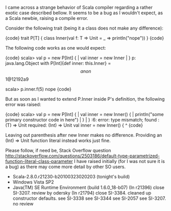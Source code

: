 I came across a strange behavior of Scala compiler regarding a rather exotic case described bellow. It seems to be a bug as I wouldn't expect, as a Scala newbie, raising a compile error.

Consider the following trait (being it a class does not make any difference):

{code}
trait P[T] {
    class Inner(val f: T => Unit = _ => println("nope"))
}
{code}

The following code works as one would expect:

{code}
scala> val p = new P[Int] {
     |     val inner = new Inner
     | }
p: java.lang.Object with P[Int]{def inner: this.Inner} = $$anon$$1@12192a9

scala> p.inner.f(5)
nope
{code}

But as soon as I wanted to extend P.Inner inside P's definition, the following error was raised:

{code}
scala> val p = new P[Int] {
     |     val inner = new Inner() {
     |         println("some primary constructor code in here")
     |     }
     | }
<console>:6: error: type mismatch;
 found   : (T) => Unit
 required: (Int) => Unit
           val inner = new Inner() {
                           ^
{code}

Leaving out parenthesis after new Inner makes no difference. Providing an (Int) => Unit function literal instead works just fine.

Please follow, if need be, Stack Overflow question http://stackoverflow.com/questions/2503186/default-type-parametrized-function-literal-class-parameter I have raised initially (for I was not sure it is a bug) as there may come more detail by other SO users.

 - Scala-2.8.0.r21230-b20100323020203 (tonight's build)
 - Windows Vista SP2
 - Java(TM) SE Runtime Environment (build 1.6.0_18-b07)
(In r21396) close SI-3207. review by odersky
(In r21794) close SI-3384. cleaned up constructor defaults. see SI-3338 see SI-3344 see SI-2057 see SI-3207. no review
